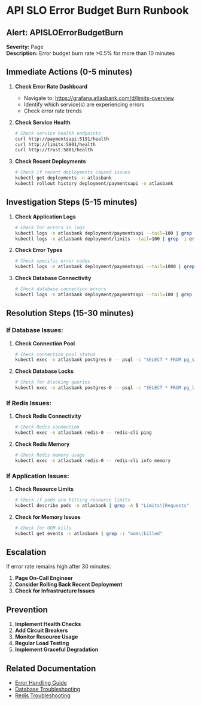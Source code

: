 # API SLO Error Budget Burn Runbook

## Alert: APISLOErrorBudgetBurn

**Severity:** Page  
**Description:** Error budget burn rate >0.5% for more than 10 minutes

## Immediate Actions (0-5 minutes)

1. **Check Error Rate Dashboard**
   - Navigate to: https://grafana.atlasbank.com/d/limits-overview
   - Identify which service(s) are experiencing errors
   - Check error rate trends

2. **Check Service Health**
   ```bash
   # Check service health endpoints
   curl http://paymentsapi:5191/health
   curl http://limits:5901/health
   curl http://trust:5801/health
   ```

3. **Check Recent Deployments**
   ```bash
   # Check if recent deployments caused issues
   kubectl get deployments -n atlasbank
   kubectl rollout history deployment/paymentsapi -n atlasbank
   ```

## Investigation Steps (5-15 minutes)

1. **Check Application Logs**
   ```bash
   # Check for errors in logs
   kubectl logs -n atlasbank deployment/paymentsapi --tail=100 | grep -i error
   kubectl logs -n atlasbank deployment/limits --tail=100 | grep -i error
   ```

2. **Check Error Types**
   ```bash
   # Check specific error codes
   kubectl logs -n atlasbank deployment/paymentsapi --tail=1000 | grep -E "(4[0-9][0-9]|5[0-9][0-9])"
   ```

3. **Check Database Connectivity**
   ```bash
   # Check database connection errors
   kubectl logs -n atlasbank deployment/paymentsapi --tail=100 | grep -i "database\|connection\|timeout"
   ```

## Resolution Steps (15-30 minutes)

### If Database Issues:
1. **Check Connection Pool**
   ```bash
   # Check connection pool status
   kubectl exec -n atlasbank postgres-0 -- psql -c "SELECT * FROM pg_stat_activity;"
   ```

2. **Check Database Locks**
   ```bash
   # Check for blocking queries
   kubectl exec -n atlasbank postgres-0 -- psql -c "SELECT * FROM pg_locks WHERE NOT granted;"
   ```

### If Redis Issues:
1. **Check Redis Connectivity**
   ```bash
   # Check Redis connection
   kubectl exec -n atlasbank redis-0 -- redis-cli ping
   ```

2. **Check Redis Memory**
   ```bash
   # Check Redis memory usage
   kubectl exec -n atlasbank redis-0 -- redis-cli info memory
   ```

### If Application Issues:
1. **Check Resource Limits**
   ```bash
   # Check if pods are hitting resource limits
   kubectl describe pods -n atlasbank | grep -A 5 "Limits\|Requests"
   ```

2. **Check for Memory Issues**
   ```bash
   # Check for OOM kills
   kubectl get events -n atlasbank | grep -i "oom\|killed"
   ```

## Escalation

If error rate remains high after 30 minutes:
1. **Page On-Call Engineer**
2. **Consider Rolling Back Recent Deployment**
3. **Check for Infrastructure Issues**

## Prevention

1. **Implement Health Checks**
2. **Add Circuit Breakers**
3. **Monitor Resource Usage**
4. **Regular Load Testing**
5. **Implement Graceful Degradation**

## Related Documentation

- [Error Handling Guide](https://docs.atlasbank.com/observability/errors)
- [Database Troubleshooting](https://docs.atlasbank.com/database/troubleshooting)
- [Redis Troubleshooting](https://docs.atlasbank.com/cache/troubleshooting)